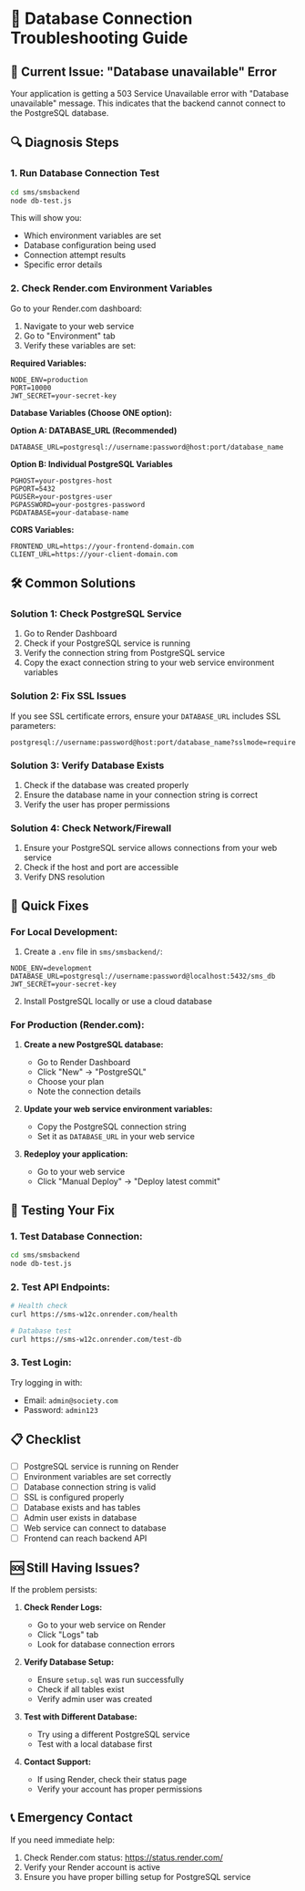 # 🔧 Database Connection Troubleshooting Guide

## 🚨 Current Issue: "Database unavailable" Error

Your application is getting a 503 Service Unavailable error with "Database unavailable" message. This indicates that the backend cannot connect to the PostgreSQL database.

## 🔍 Diagnosis Steps

### 1. **Run Database Connection Test**
```bash
cd sms/smsbackend
node db-test.js
```

This will show you:
- Which environment variables are set
- Database configuration being used
- Connection attempt results
- Specific error details

### 2. **Check Render.com Environment Variables**

Go to your Render.com dashboard:
1. Navigate to your web service
2. Go to "Environment" tab
3. Verify these variables are set:

**Required Variables:**
```env
NODE_ENV=production
PORT=10000
JWT_SECRET=your-secret-key
```

**Database Variables (Choose ONE option):**

**Option A: DATABASE_URL (Recommended)**
```env
DATABASE_URL=postgresql://username:password@host:port/database_name
```

**Option B: Individual PostgreSQL Variables**
```env
PGHOST=your-postgres-host
PGPORT=5432
PGUSER=your-postgres-user
PGPASSWORD=your-postgres-password
PGDATABASE=your-database-name
```

**CORS Variables:**
```env
FRONTEND_URL=https://your-frontend-domain.com
CLIENT_URL=https://your-client-domain.com
```

## 🛠️ Common Solutions

### **Solution 1: Check PostgreSQL Service**
1. Go to Render Dashboard
2. Check if your PostgreSQL service is running
3. Verify the connection string from PostgreSQL service
4. Copy the exact connection string to your web service environment variables

### **Solution 2: Fix SSL Issues**
If you see SSL certificate errors, ensure your `DATABASE_URL` includes SSL parameters:
```
postgresql://username:password@host:port/database_name?sslmode=require
```

### **Solution 3: Verify Database Exists**
1. Check if the database was created properly
2. Ensure the database name in your connection string is correct
3. Verify the user has proper permissions

### **Solution 4: Check Network/Firewall**
1. Ensure your PostgreSQL service allows connections from your web service
2. Check if the host and port are accessible
3. Verify DNS resolution

## 🔧 Quick Fixes

### **For Local Development:**
1. Create a `.env` file in `sms/smsbackend/`:
```env
NODE_ENV=development
DATABASE_URL=postgresql://username:password@localhost:5432/sms_db
JWT_SECRET=your-secret-key
```

2. Install PostgreSQL locally or use a cloud database

### **For Production (Render.com):**
1. **Create a new PostgreSQL database:**
   - Go to Render Dashboard
   - Click "New" → "PostgreSQL"
   - Choose your plan
   - Note the connection details

2. **Update your web service environment variables:**
   - Copy the PostgreSQL connection string
   - Set it as `DATABASE_URL` in your web service

3. **Redeploy your application:**
   - Go to your web service
   - Click "Manual Deploy" → "Deploy latest commit"

## 🧪 Testing Your Fix

### **1. Test Database Connection:**
```bash
cd sms/smsbackend
node db-test.js
```

### **2. Test API Endpoints:**
```bash
# Health check
curl https://sms-w12c.onrender.com/health

# Database test
curl https://sms-w12c.onrender.com/test-db
```

### **3. Test Login:**
Try logging in with:
- Email: `admin@society.com`
- Password: `admin123`

## 📋 Checklist

- [ ] PostgreSQL service is running on Render
- [ ] Environment variables are set correctly
- [ ] Database connection string is valid
- [ ] SSL is configured properly
- [ ] Database exists and has tables
- [ ] Admin user exists in database
- [ ] Web service can connect to database
- [ ] Frontend can reach backend API

## 🆘 Still Having Issues?

If the problem persists:

1. **Check Render Logs:**
   - Go to your web service on Render
   - Click "Logs" tab
   - Look for database connection errors

2. **Verify Database Setup:**
   - Ensure `setup.sql` was run successfully
   - Check if all tables exist
   - Verify admin user was created

3. **Test with Different Database:**
   - Try using a different PostgreSQL service
   - Test with a local database first

4. **Contact Support:**
   - If using Render, check their status page
   - Verify your account has proper permissions

## 📞 Emergency Contact

If you need immediate help:
1. Check Render.com status: https://status.render.com/
2. Verify your Render account is active
3. Ensure you have proper billing setup for PostgreSQL service 